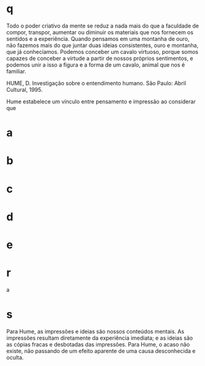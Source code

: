 # q
Todo o poder criativo da mente se reduz a nada mais do que a faculdade de compor, transpor, aumentar ou diminuir os materiais que nos fornecem os sentidos e a experiência. Quando pensamos em uma montanha de ouro, não fazemos mais do que juntar duas ideias consistentes, ouro e montanha, que já conhecíamos. Podemos conceber um cavalo virtuoso, porque somos capazes de conceber a virtude a partir de nossos próprios sentimentos, e podemos unir a isso a figura e a forma de um cavalo, animal que nos é familiar.

HUME, D. Investigação sobre o entendimento humano. São Paulo: Abril Cultural, 1995.

Hume estabelece um vínculo entre pensamento e impressão ao considerar que

# a

# b

# c

# d

# e

# r
a

# s
Para Hume, as impressões e ideias são nossos conteúdos mentais. As impressões resultam diretamente da experiência imediata; e as ideias são as cópias fracas e desbotadas das impressões. Para Hume, o acaso não existe, não passando de um efeito aparente de uma causa desconhecida e oculta.
